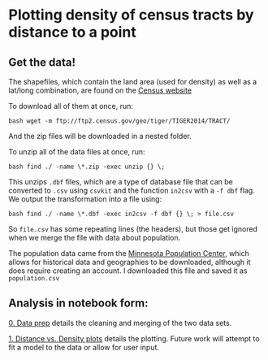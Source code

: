 # Plotting density of census tracts by distance to a point

##  Get the data!

The shapefiles, which contain the land area (used for density) as well as a lat/long combination, are found on the [Census website](ftp://ftp2.census.gov/geo/tiger/TIGER2014/TRACT/)

To download all of them at once, run:

```bash wget -m ftp://ftp2.census.gov/geo/tiger/TIGER2014/TRACT/```

And the zip files will be downloaded in a nested folder. 

To unzip all of the data files at once, run:

```bash find ./ -name \*.zip -exec unzip {} \;```

This unzips ```.dbf``` files, which are a type of database file that can be converted to ```.csv``` using ```csvkit``` and the function ```in2csv``` with a ```-f dbf``` flag. We output the transformation into a file using:

```bash find ./ -name \*.dbf -exec in2csv -f dbf {} \; > file.csv```

So ```file.csv``` has some repeating lines (the headers), but those get ignored when we merge the file with data about population.

The population data came from the [Minnesota Population Center](https://www.nhgis.org/), which allows for historical data and geographies to be downloaded, although it does require creating an account. I downloaded this file and saved it as ```population.csv```

## Analysis in notebook form:

[0. Data prep](http://nbviewer.ipython.org/github/cwang912/density_plots/blob/master/0.%20Data%20prep.ipynb) details the cleaning and merging of the two data sets.

[1. Distance vs. Density plots](http://nbviewer.ipython.org/github/cwang912/density_plots/blob/master/1.%20Density%20vs.%20distance%20plots.ipynb) details the plotting. Future work will attempt to fit a model to the data or allow for user input.

